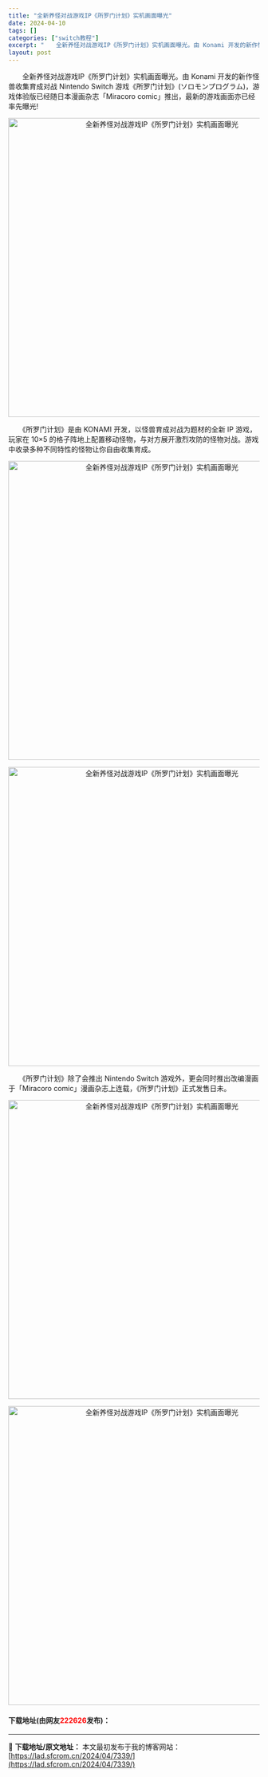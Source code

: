 ```yaml
---
title: "全新养怪对战游戏IP《所罗门计划》实机画面曝光"
date: 2024-04-10
tags: []
categories: ["switch教程"]
excerpt: "　　全新养怪对战游戏IP《所罗门计划》实机画面曝光。由 Konami 开发的新作怪兽收集育成对战 Nintendo Switch 游戏《所罗门计划》(ソロモンプログラム)，游戏体验版已经随日本漫画杂志「Miracoro comic」推出，最新的游戏画面亦已经率先曝光! 　　《所罗门计划》是由 KON&hellip;"
layout: post
---
```


 <p>　　全新养怪对战游戏IP《所罗门计划》实机画面曝光。由 Konami 开发的新作怪兽收集育成对战 Nintendo Switch 游戏《所罗门计划》(ソロモンプログラム)，游戏体验版已经随日本漫画杂志「Miracoro comic」推出，最新的游戏画面亦已经率先曝光!</p> <p align="center"><img align="" border="0" src="https://lad.sfcrom.cn/wp-content/uploads/2024/04/20240410_66162ac8f2705.webp" width="600" alt="全新养怪对战游戏IP《所罗门计划》实机画面曝光" /></p> <p>　　《所罗门计划》是由 KONAMI 开发，以怪兽育成对战为题材的全新 IP 游戏，玩家在 10&times;5 的格子阵地上配置移动怪物，与对方展开激烈攻防的怪物对战。游戏中收录多种不同特性的怪物让你自由收集育成。</p> <p align="center"><img align="" border="0" src="https://lad.sfcrom.cn/wp-content/uploads/2024/04/20240410_66162ac96c653.webp" width="600" alt="全新养怪对战游戏IP《所罗门计划》实机画面曝光" /></p> <p align="center"><img align="" border="0" src="https://lad.sfcrom.cn/wp-content/uploads/2024/04/20240410_66162ac9b1f0e.webp" width="600" alt="全新养怪对战游戏IP《所罗门计划》实机画面曝光" /></p> <p>　　《所罗门计划》除了会推出 Nintendo Switch 游戏外，更会同时推出改编漫画于「Miracoro comic」漫画杂志上连载，《所罗门计划》正式发售日未。</p> <p align="center"><img align="" border="0" src="https://lad.sfcrom.cn/wp-content/uploads/2024/04/20240410_66162aca1b597.webp" width="600" alt="全新养怪对战游戏IP《所罗门计划》实机画面曝光" /></p> <p align="center"><img align="" border="0" src="https://lad.sfcrom.cn/wp-content/uploads/2024/04/20240410_66162aca75204.webp" width="600" alt="全新养怪对战游戏IP《所罗门计划》实机画面曝光" /></p> <p><h4>下载地址(由网友<font color="red">222626</font>发布)：</h4></p> 

---
📖 **下载地址/原文地址：** 本文最初发布于我的博客网站：[https://lad.sfcrom.cn/2024/04/7339/](https://lad.sfcrom.cn/2024/04/7339/)
